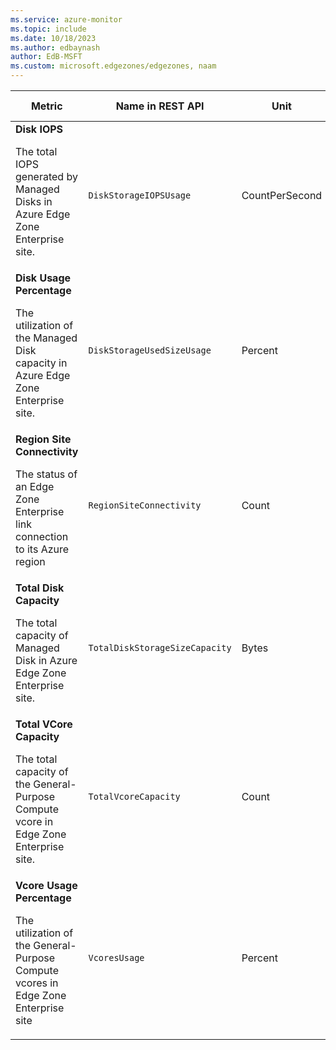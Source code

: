 ```yaml
---
ms.service: azure-monitor
ms.topic: include
ms.date: 10/18/2023
ms.author: edbaynash
author: EdB-MSFT
ms.custom: microsoft.edgezones/edgezones, naam
---
```

<!--
NOTE:  This content is automatically generated using API calls to Azure. 
Any edits made on these files will be overwritten in the next run of the script. 
There is no benefit in editing these files directly.  
-->
  
  
|Metric|Name in REST API|Unit|Aggregation|Dimensions|Time Grains|DS Export|
|---|---|---|---|---|---|---|
|**Disk IOPS**<p><p>The total IOPS generated by Managed Disks in Azure Edge Zone Enterprise site. |`DiskStorageIOPSUsage` |CountPerSecond |Average |\<none\>|PT1M |No|
|**Disk Usage Percentage**<p><p>The utilization of the Managed Disk capacity in Azure Edge Zone Enterprise site. |`DiskStorageUsedSizeUsage` |Percent |Average |\<none\>|PT1H |Yes|
|**Region Site Connectivity**<p><p>The status of an Edge Zone Enterprise link connection to its Azure region |`RegionSiteConnectivity` |Count |Average, Maximum, Minimum |\<none\>|PT1M |Yes|
|**Total Disk Capacity**<p><p>The total capacity of Managed Disk in Azure Edge Zone Enterprise site. |`TotalDiskStorageSizeCapacity` |Bytes |Average |\<none\>|PT1H |Yes|
|**Total VCore Capacity**<p><p>The total capacity of the General-Purpose Compute vcore in Edge Zone Enterprise site.  |`TotalVcoreCapacity` |Count |Average |\<none\>|PT1M |Yes|
|**Vcore Usage Percentage**<p><p>The utilization of the General-Purpose Compute vcores in Edge Zone Enterprise site  |`VcoresUsage` |Percent |Average |\<none\>|PT1M |Yes|